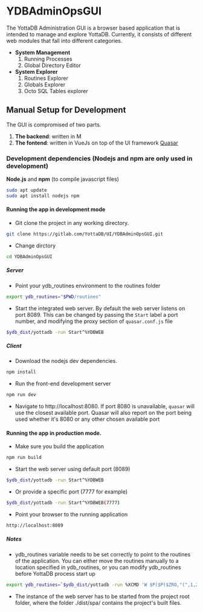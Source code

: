 # YDBAdminOpsGUI

The YottaDB Administration GUI is a browser based application that is intended to manage and explore YottaDB. Currently, it consists of different web modules that fall into different categories.

 - **System  Management**
    1. Running Processes
    2. Global Directory Editor
 - **System Explorer**
    1. Routines Explorer
    2. Globals Explorer
    3. Octo SQL Tables explorer

## Manual Setup for Development
The GUI is compromised of two parts. 
 1. **The backend**: written in M
 2. **The fontend**: written in VueJs on top of the UI framework [Quasar](https://quasar.dev/)

### Development dependencies (Nodejs and npm are only used in development)
**Node.js** and **npm** (to compile javascript files)
```bash
sudo apt update
sudo apt install nodejs npm
```


#### Running the app in development mode
- Git clone the project in any working directory. 
```bash
git clone https://gitlab.com/YottaDB/UI/YDBAdminOpsGUI.git
```

- Change dirctory
```bash
cd YDBAdminOpsGUI
```

##### Server
- Point your ydb_routines environment  to the routines folder
```bash
export ydb_routines="$PWD/routines"
```
- Start the integrated web server. 
By default the web server listens on port 8089. This can be changed by passing the ```Start``` label a port number, and modifying the proxy section of ```quasar.conf.js``` file 
```bash
$ydb_dist/yottadb -run Start^%YDBWEB
```

##### Client
- Download the nodejs dev dependencies.
```bash 
npm install
```
- Run the front-end development server
```bash
npm run dev
```
- Navigate to http://localhost:8080. If port 8080 is unavailable, ```quasar``` will use the closest available port.  Quasar will also report on the port being used whether it's 8080 or any other chosen available port 


#### Running the app in production mode.
- Make sure you build the application
 ```bash
 npm run build
 ```
- Start the web server using default port (8089)
```bash
$ydb_dist/yottadb -run Start^%YDBWEB
```
- Or provide a specific port (7777 for example)
```bash
$ydb_dist/yottadb -run Start^%YDBWEB(7777)
```
- Point your browser to the running application
```bash
http://localhost:8089
```
##### Notes
- ydb_routines variable needs to be set correctly to point to the routines of the application. You can either move the routines manually to a location specified in ydb_routines, 
or you can modify ydb_routines before YottaDB process start up
```bash
export ydb_routines=`$ydb_dist/yottadb -run %XCMD 'W $P($P($ZRO,"(",1,2),")")_" "_"$PWD/routines"_")"_$P($ZRO,")",2,$L($ZRO,")"))'` 
```
- The instance of the web server has to be started from the project root folder, where the folder ./dist/spa/ contains the project's built files. 


